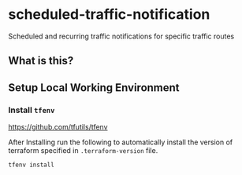 # scheduled-traffic-notification

Scheduled and recurring traffic notifications for specific traffic routes

## What is this?

## Setup Local Working Environment

### Install `tfenv`

<https://github.com/tfutils/tfenv>

After Installing run the following to automatically install the version of terraform specified in `.terraform-version` file.

```bash
tfenv install
```
